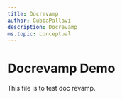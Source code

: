 ```yaml
---
title: Docrevamp
author: GubbaPallavi
description: Docrevamp
ms.topic: conceptual
---
```


# Docrevamp Demo
This file is to test doc revamp.